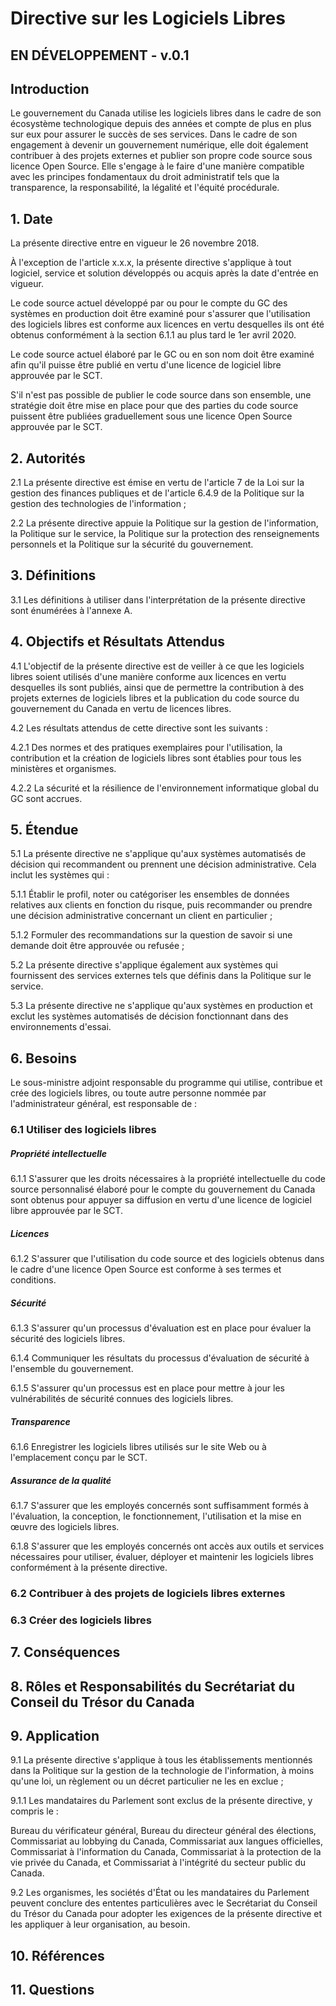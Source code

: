# Directive sur les Logiciels Libres

## EN DÉVELOPPEMENT - v.0.1

## Introduction

Le gouvernement du Canada utilise les logiciels libres dans le cadre de son écosystème technologique depuis des années et compte de plus en plus sur eux pour assurer le succès de ses services. Dans le cadre de son engagement à devenir un gouvernement numérique, elle doit également contribuer à des projets externes et publier son propre code source sous licence Open Source. Elle s'engage à le faire d'une manière compatible avec les principes fondamentaux du droit administratif tels que la transparence, la responsabilité, la légalité et l'équité procédurale.

## 1. Date

La présente directive entre en vigueur le 26 novembre 2018.

À l'exception de l'article x.x.x, la présente directive s'applique à tout logiciel, service et solution développés ou acquis après la date d'entrée en vigueur.

Le code source actuel développé par ou pour le compte du GC des systèmes en production doit être examiné pour s'assurer que l'utilisation des logiciels libres est conforme aux licences en vertu desquelles ils ont été obtenus conformément à la section 6.1.1 au plus tard le 1er avril 2020.

Le code source actuel élaboré par le GC ou en son nom doit être examiné afin qu'il puisse être publié en vertu d'une licence de logiciel libre approuvée par le SCT.

S'il n'est pas possible de publier le code source dans son ensemble, une stratégie doit être mise en place pour que des parties du code source puissent être publiées graduellement sous une licence Open Source approuvée par le SCT.

## 2. Autorités

2.1 La présente directive est émise en vertu de l'article 7 de la Loi sur la gestion des finances publiques et de l'article 6.4.9 de la Politique sur la gestion des technologies de l'information ;

2.2 La présente directive appuie la Politique sur la gestion de l'information, la Politique sur le service, la Politique sur la protection des renseignements personnels et la Politique sur la sécurité du gouvernement.

## 3. Définitions

3.1 Les définitions à utiliser dans l'interprétation de la présente directive sont énumérées à l'annexe A.

## 4. Objectifs et Résultats Attendus

4.1 L'objectif de la présente directive est de veiller à ce que les logiciels libres soient utilisés d'une manière conforme aux licences en vertu desquelles ils sont publiés, ainsi que de permettre la contribution à des projets externes de logiciels libres et la publication du code source du gouvernement du Canada en vertu de licences libres.

4.2 Les résultats attendus de cette directive sont les suivants :

4.2.1 Des normes et des pratiques exemplaires pour l'utilisation, la contribution et la création de logiciels libres sont établies pour tous les ministères et organismes.

4.2.2 La sécurité et la résilience de l'environnement informatique global du GC sont accrues.

## 5. Étendue

5.1 La présente directive ne s'applique qu'aux systèmes automatisés de décision qui recommandent ou prennent une décision administrative. Cela inclut les systèmes qui :

5.1.1 Établir le profil, noter ou catégoriser les ensembles de données relatives aux clients en fonction du risque, puis recommander ou prendre une décision administrative concernant un client en particulier ;

5.1.2 Formuler des recommandations sur la question de savoir si une demande doit être approuvée ou refusée ;

5.2 La présente directive s'applique également aux systèmes qui fournissent des services externes tels que définis dans la Politique sur le service.

5.3 La présente directive ne s'applique qu'aux systèmes en production et exclut les systèmes automatisés de décision fonctionnant dans des environnements d'essai.

## 6. Besoins

Le sous-ministre adjoint responsable du programme qui utilise, contribue et crée des logiciels libres, ou toute autre personne nommée par l'administrateur général, est responsable de :

### 6.1 Utiliser des logiciels libres

##### Propriété intellectuelle

6.1.1 S'assurer que les droits nécessaires à la propriété intellectuelle du code source personnalisé élaboré pour le compte du gouvernement du Canada sont obtenus pour appuyer sa diffusion en vertu d'une licence de logiciel libre approuvée par le SCT.

##### Licences

6.1.2 S'assurer que l'utilisation du code source et des logiciels obtenus dans le cadre d'une licence Open Source est conforme à ses termes et conditions.

##### Sécurité

6.1.3 S'assurer qu'un processus d'évaluation est en place pour évaluer la sécurité des logiciels libres.

6.1.4 Communiquer les résultats du processus d'évaluation de sécurité à l'ensemble du gouvernement.

6.1.5 S'assurer qu'un processus est en place pour mettre à jour les vulnérabilités de sécurité connues des logiciels libres.

##### Transparence

6.1.6 Enregistrer les logiciels libres utilisés sur le site Web ou à l'emplacement conçu par le SCT.

##### Assurance de la qualité

6.1.7 S'assurer que les employés concernés sont suffisamment formés à l'évaluation, la conception, le fonctionnement, l'utilisation et la mise en œuvre des logiciels libres.

6.1.8 S'assurer que les employés concernés ont accès aux outils et services nécessaires pour utiliser, évaluer, déployer et maintenir les logiciels libres conformément à la présente directive.

### 6.2 Contribuer à des projets de logiciels libres externes

### 6.3 Créer des logiciels libres

## 7. Conséquences

## 8. Rôles et Responsabilités du Secrétariat du Conseil du Trésor du Canada

## 9. Application

9.1 La présente directive s'applique à tous les établissements mentionnés dans la Politique sur la gestion de la technologie de l'information, à moins qu'une loi, un règlement ou un décret particulier ne les en exclue ;

9.1.1 Les mandataires du Parlement sont exclus de la présente directive, y compris le :

Bureau du vérificateur général,
Bureau du directeur général des élections,
Commissariat au lobbying du Canada,
Commissariat aux langues officielles,
Commissariat à l'information du Canada,
Commissariat à la protection de la vie privée du Canada, et
Commissariat à l'intégrité du secteur public du Canada.

9.2 Les organismes, les sociétés d'État ou les mandataires du Parlement peuvent conclure des ententes particulières avec le Secrétariat du Conseil du Trésor du Canada pour adopter les exigences de la présente directive et les appliquer à leur organisation, au besoin.

## 10. Références

## 11. Questions
